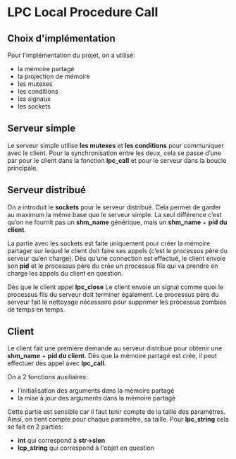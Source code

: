 # LPC Local Procedure Call

## Choix d'implémentation

Pour l'implémentation du projet, on a utilisé:
- la mémoire partagé
- la projection de mémoire
- les mutexes
- les conditions
- les signaux
- les sockets

## Serveur simple

Le serveur simple utilise  **les mutexes** et **les conditions** pour communiquer avec le client. Pour la synchronisation entre les deux, cela se passe d’une par pour le client dans la fonction **lpc_call** et pour le serveur dans la boucle principale.

## Serveur distribué

On a introduit le **sockets** pour le serveur distribué. Cela permet de garder au maximum la même base que le serveur simple. La seul différence c’est qu’on ne fournit pas un **shm_name** générique, mais un **shm_name** + **pid du client**.

La partie avec les sockets est faite uniquement pour créer la mémoire partager sur lequel le client doit faire ses appels (c’est le processus père du serveur qu’en charge). Dès qu’une connection est effectué, le client envoie son **pid** et le processus père du crée un processus fils qui va prendre en charge les appels du client en question.

Dès que le client appel **lpc_close** Le client envoie un signal comme quoi le processus fils du serveur doit terminer également. Le processus père du serveur fait le nettoyage nécessaire pour supprimer les processus zombies de temps en temps.

## Client

Le client fait une première demande au serveur distribué pour obtenir une **shm_name** + **pid du client**. Dès que la mémoire partagé est crée, il peut effectuer des appel avec **lpc_call**.

On a 2 fonctions auxiliaires: 
- l’initialisation des arguments dans la mémoire partagé
- la mise à jour des arguments dans la mémoire partagé

Cette partie est sensible car il faut tenir compte de la taille des paramètres. Ainsi, on tient compte pour chaque paramètre, sa taille. 
Pour **lpc_string** cela se fait en 2 parties:
- **int** qui correspond à **str->slen**
- **lcp_string** qui correspond à l'objet en question



